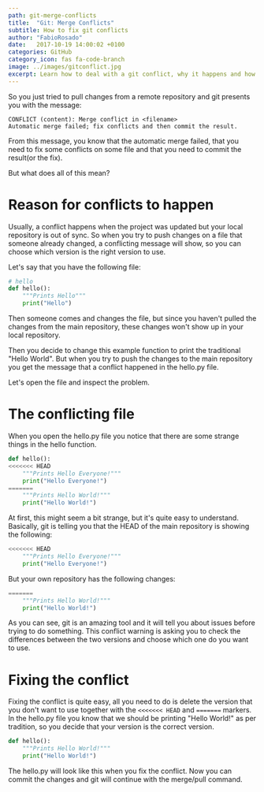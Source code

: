 ```yaml
---
path: git-merge-conflicts
title:  "Git: Merge Conflicts"
subtitle: How to fix git conflicts
author: "FabioRosado"
date:   2017-10-19 14:00:02 +0100
categories: GitHub
category_icon: fas fa-code-branch
image: ../images/gitconflict.jpg
excerpt: Learn how to deal with a git conflict, why it happens and how to fix conflicts directly from your editor.
---
```


So you just tried to pull changes from a remote repository and git presents you with the message: 

```shell
CONFLICT (content): Merge conflict in <filename>
Automatic merge failed; fix conflicts and then commit the result.
```

From this message, you know that the automatic merge failed, that you need to fix some conflicts on some file and that you need to commit the result(or the fix).

But what does all of this mean?

# Reason for conflicts to happen

Usually, a conflict happens when the project was updated but your local repository is out of sync. So when you try to push changes on a file that someone already changed, a conflicting message will show, so you can choose which version is the right version to use.

Let's say that you have the following file:

```python
# hello
def hello():
    """Prints Hello"""
    print("Hello")

```

Then someone comes and changes the file, but since you haven't pulled the changes from the main repository, these changes won't show up in your local repository. 

Then you decide to change this example function to print the traditional "Hello World". But when you try to push the changes to the main repository you get the message that a conflict happened in the hello.py file.

Let's open the file and inspect the problem.

# The conflicting file

When you open the hello.py file you notice that there are some strange things in the hello function.

```python
def hello():
<<<<<<< HEAD
    """Prints Hello Everyone!"""
    print("Hello Everyone!")
=======
    """Prints Hello World!"""
    print("Hello World!")

```

At first, this might seem a bit strange, but it's quite easy to understand. Basically, git is telling you that the HEAD of the main repository is showing the following:

```python
<<<<<<< HEAD
    """Prints Hello Everyone!"""
    print("Hello Everyone!")
```

But your own repository has the following changes:


```python
=======
    """Prints Hello World!"""
    print("Hello World!")

```

As you can see, git is an amazing tool and it will tell you about issues before trying to do something. This conflict warning is asking you to check the differences between the two versions and choose which one do you want to use.

# Fixing the conflict

Fixing the conflict is quite easy, all you need to do is delete the version that you don't want to use together with the `<<<<<<< HEAD` and `=======` markers. In the hello.py file you know that we should be printing "Hello World!" as per tradition, so you decide that your version is the correct version.

```python
def hello():
    """Prints Hello World!"""
    print("Hello World!")

```

The hello.py will look like this when you fix the conflict. Now you can commit the changes and git will continue with the merge/pull command.
